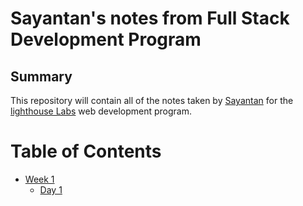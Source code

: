 # Sayantan's notes from Full Stack Development Program
## Summary
This repository will contain all of the notes taken by [Sayantan](https://github.com/Sbasu2512) for the [lighthouse Labs](https://www.lighthouselabs.ca/) web development program.
# Table of Contents
*  [Week 1](/Week_1)
    * [Day 1](/Week_1/Day_1)